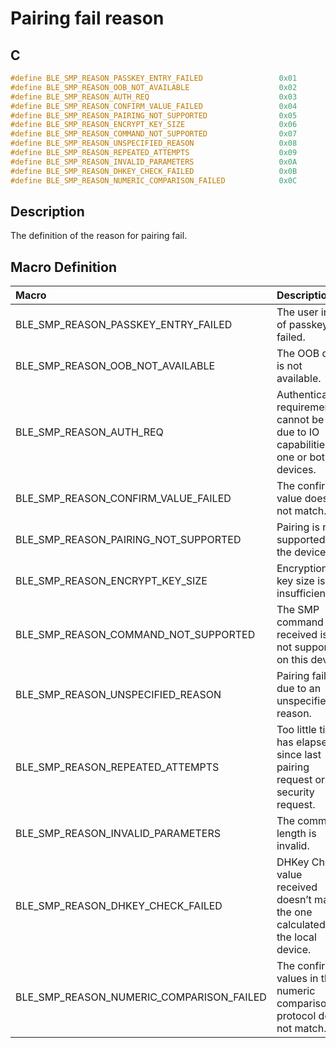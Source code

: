 # Pairing fail reason

## C

```c
#define BLE_SMP_REASON_PASSKEY_ENTRY_FAILED                 0x01
#define BLE_SMP_REASON_OOB_NOT_AVAILABLE                    0x02
#define BLE_SMP_REASON_AUTH_REQ                             0x03
#define BLE_SMP_REASON_CONFIRM_VALUE_FAILED                 0x04
#define BLE_SMP_REASON_PAIRING_NOT_SUPPORTED                0x05
#define BLE_SMP_REASON_ENCRYPT_KEY_SIZE                     0x06
#define BLE_SMP_REASON_COMMAND_NOT_SUPPORTED                0x07
#define BLE_SMP_REASON_UNSPECIFIED_REASON                   0x08
#define BLE_SMP_REASON_REPEATED_ATTEMPTS                    0x09
#define BLE_SMP_REASON_INVALID_PARAMETERS                   0x0A
#define BLE_SMP_REASON_DHKEY_CHECK_FAILED                   0x0B
#define BLE_SMP_REASON_NUMERIC_COMPARISON_FAILED            0x0C
```

## Description

The definition of the reason for pairing fail.

## Macro Definition

|Macro|Description|
|:---|:---|
|BLE_SMP_REASON_PASSKEY_ENTRY_FAILED|The user input of passkey failed.|
|BLE_SMP_REASON_OOB_NOT_AVAILABLE|The OOB data is not available.|
|BLE_SMP_REASON_AUTH_REQ|Authentication requirements cannot be met due to IO capabilities of one or both devices.|
|BLE_SMP_REASON_CONFIRM_VALUE_FAILED|The confirm value does not match.|
|BLE_SMP_REASON_PAIRING_NOT_SUPPORTED|Pairing is not supported by the device.|
|BLE_SMP_REASON_ENCRYPT_KEY_SIZE|Encryption key size is insufficient.|
|BLE_SMP_REASON_COMMAND_NOT_SUPPORTED|The SMP command received is not supported on this device.|
|BLE_SMP_REASON_UNSPECIFIED_REASON|Pairing failed due to an unspecified reason.|
|BLE_SMP_REASON_REPEATED_ATTEMPTS|Too little time has elapsed since last pairing request or security request.|
|BLE_SMP_REASON_INVALID_PARAMETERS|The command length is invalid.|
|BLE_SMP_REASON_DHKEY_CHECK_FAILED|DHKey Check value received doesn’t match the one calculated by the local device.|
|BLE_SMP_REASON_NUMERIC_COMPARISON_FAILED|The confirm values in the numeric comparison protocol do not match.|
